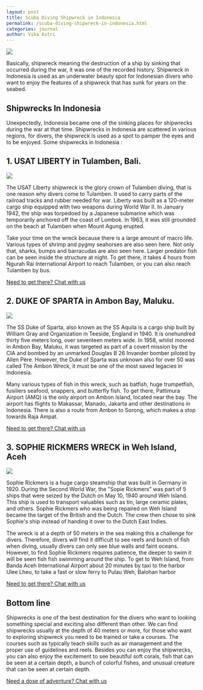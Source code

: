 ```yaml
---
layout: post
title: Scuba Diving Shipwreck in Indonesia
permalink: /scuba-diving-shipwreck-in-indonesia.html
categories: journal
author: Vika Astri
---
```


<img class="feat-post-img" src="https://cdn.pixabay.com/photo/2017/05/16/07/33/scuba-diving-2317126_960_720.jpg" />

Basically, shipwreck meaning the destruction of a ship by sinking that occurred during the war, it was one of the recorded history. Shipwreck in Indonesia is used as an underwater beauty spot for Indonesian divers who want to enjoy the features of a shipwreck that has sunk for years on the seabed.

## Shipwrecks In Indonesia

Unexpectedly, Indonesia became one of the sinking places for shipwrecks during the war at that time. Shipwrecks in Indonesia are scattered in various regions, for divers, the shipwreck is used as a spot to pamper the eyes and to be enjoyed. Some shipwrecks in Indonesia :

## 1. USAT LIBERTY in Tulamben, Bali.

<img class="child-post-img" src="https://upload.wikimedia.org/wikipedia/commons/c/cc/USAT_Liberty_Wreck_Dive.jpg" />

The USAT Liberty shipwreck is the glory crown of Tulamben diving, that is one reason why divers come to Tulamben. It used to carry parts of the railroad tracks and rubber needed for war. Liberty was built as a 120-meter cargo ship equipped with two weapons during World War II. In January 1942, the ship was torpedoed by a Japanese submarine which was temporarily anchored off the coast of Lombok. In 1963, it was still grounded on the beach at Tulamben when Mount Agung erupted.

Take your time on the wreck because there is a large amount of macro life. Various types of shrimp and pygmy seahorses are also seen here. Not only that, sharks, bumps and barracudas are also seen here. Larger predator fish can be seen inside the structure at night. To get there, it takes 4 hours from Ngurah Rai International Airport to reach Tulamben, or you can also reach Tulamben by bus.

<a href="https://web.whatsapp.com/send?phone={{site.wa}}&text=Hi%20E-Nyelam,%20i%20need%20info%20for%20dive%20spot" class="cta--in--page">Need to get there? Chat with us</a>

## 2. DUKE OF SPARTA in Ambon Bay, Maluku.

<img class="child-post-img" src="http://morotai.indonesia-tourism.com/images/wreck_diving.jpg" />

The SS Duke of Sparta, also known as the SS Aquila is a cargo ship built by William Gray and Organization in Teeside, England in 1940. It is onehundred thirty five meters long, over seventeen meters wide. In 1958, whilst moored in Ambon Bay, Maluku, it was targeted as part of a covert mission by the CIA and bombed by an unmarked Douglas B 26 Invander bomber piloted by Allen Père. However, the Duke of Sparta was unknown also for over 50 was called The Ambon Wreck, it must be one of the most saved legacies in Indonesia.

Many various types of fish in this wreck, such as batfish, huge trumpetfish, fusiliers seafood, snappers, and butterfly fish. To get there, Pattimura Airport (AMQ) is the only airport on Ambon Island, located near the bay. The airport has flights to Makassar, Manado, Jakarta and other destinations in Indonesia. There is also a route from Ambon to Sorong, which makes a stop towards Raja Ampat.

<a href="https://web.whatsapp.com/send?phone={{site.wa}}&text=Hi%20E-Nyelam,%20i%20need%20info%20for%20dive%20spot" class="cta--in--page">Need to get there? Chat with us</a>

## 3. SOPHIE RICKMERS WRECK in Weh Island, Aceh

<img class="child-post-img" src="https://i.ytimg.com/vi/_w_gCDnzM2Q/maxresdefault.jpg" />

Sophie Rickmers is a huge cargo steamship that was built in Germany in 1920. During the Second World War, the "Sopie Rickmers" was part of 5 ships that were seized by the Dutch on May 10, 1940 around Weh Island. This ship is used to transport valuables such as tin, large ceramic plates, and others. Sophie Rickmers who was being repaired on Weh Island became the target of the British and the Dutch. The crew then chose to sink Sophie's ship instead of handing it over to the Dutch East Indies.

The wreck is at a depth of 50 meters in the sea making this a challenge for divers. Therefore, divers will find it difficult to see reefs and bunch of fish when diving, usually divers can only see blue walls and faint oceans. However, to find Sophie Rickmers requires patience, the deeper to swim it will be seen fish fish swimming around the ship. To get to Weh Island, from Banda Aceh International Airport about 20 minutes by taxi to the harbor Ulee Lheu, to take a fast or slow ferry to Pulau Weh, Balohan harbor

<a href="https://web.whatsapp.com/send?phone={{site.wa}}&text=Hi%20E-Nyelam,%20i%20need%20info%20for%20dive%20spot" class="cta--in--page">Need to get there? Chat with us</a>

## Bottom line

Shipwrecks is one of the best destination for the divers who want to looking something special and exciting also different than other. We can find shipwrecks usually at the depth of 40 meters or more, for those who want to exploring shipwreck you need to be trained or take a courses. The courses such as typically teach skills such as air management and the proper use of guidelines and reels. Besides you can enjoy the shipwrecks, you can also enjoy the excitement to see beautiful soft corals, fish that can be seen at a certain depth, a bunch of colorful fishes, and unusual creature that can be seen at certain depth.

<a href="https://web.whatsapp.com/send?phone={{site.wa}}&text=Hi%20E-Nyelam,%20i%20need%20info%20for%20dive%20spot" class="cta--in--page">Need a dose of adventure? Chat with us</a>
